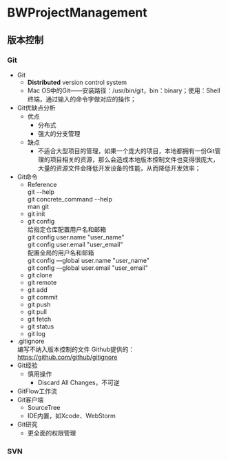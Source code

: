 # BWProjectManagement

## 版本控制
### Git
- Git
	- **Distributed** version control system
	- Mac OS中的Git——安装路径：/usr/bin/git，bin：binary；使用：Shell终端，通过输入的命令字做对应的操作；
- Git优缺点分析
	- 优点
		- 分布式
		- 强大的分支管理
	- 缺点
		- 不适合大型项目的管理，如果一个庞大的项目，本地都拥有一份Git管理的项目相关的资源，那么会造成本地版本控制文件也变得很庞大，大量的资源文件会降低开发设备的性能，从而降低开发效率；
- Git命令  
	- Reference  
	git --help  
	git concrete_command --help  
	man git
	- git init
	- git config  
	给指定仓库配置用户名和邮箱  
	git config user.name "user_name"  
	git config user.email "user_email"    
	配置全局的用户名和邮箱  
	git config —global user.name "user_name"  
	git config —global user.email "user_email"  
	- git clone
	- git remote
	- git add
	- git commit
	- git push
	- git pull
	- git fetch
	- git status
	- git log
- .gitignore  
	编写不纳入版本控制的文件
	Github提供的：<https://github.com/github/gitignore>
- Git经验
	- 慎用操作
		- Discard All Changes，不可逆
- GitFlow工作流
- Git客户端
	- SourceTree
	- IDE内置，如Xcode、WebStorm
- Git研究
	- 更全面的权限管理  
	
### SVN